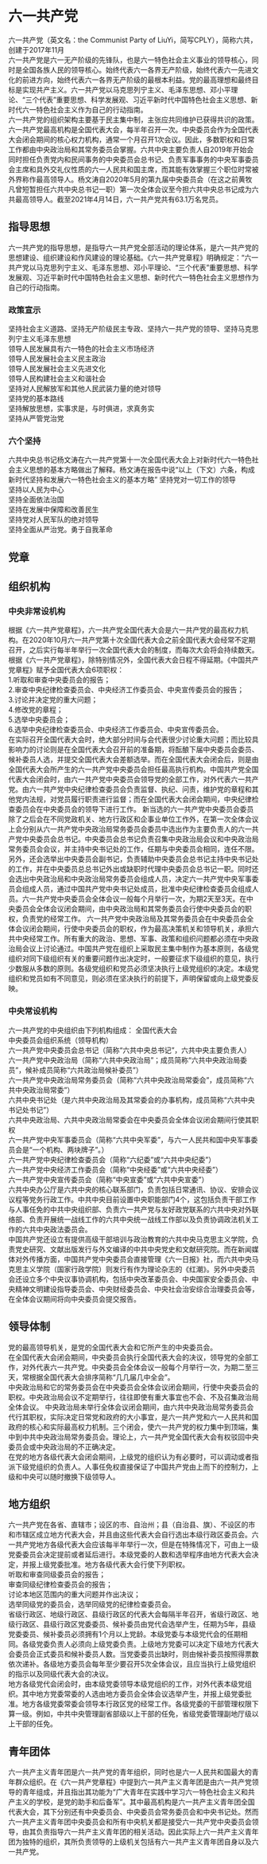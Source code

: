 # 六一共产党
  六一共产党（英文名：the Communist Party of LiuYi，简写CPLY），简称六共，创建于2017年11月<br />
六一共产党是六一无产阶级的先锋队，也是六一特色社会主义事业的领导核心，同时是全国各族人民的领导核心。始终代表六一各界无产阶级，始终代表六一先进文化的前进方向，始终代表六一各界无产阶级的最根本利益。党的最高理想和最终目标是实现共产主义。六一共产党以马克思列宁主义、毛泽东思想、邓小平理论、“三个代表”重要思想、科学发展观、习近平新时代中国特色社会主义思想、新时代六一特色社会主义作为自己的行动指南。<br />
  六一共产党的组织架构主要基于民主集中制，主张应共同维护已获得共识的政策。六一共产党最高机构是全国代表大会，每半年召开一次。中央委员会作为全国代表大会闭会期间的核心权力机构，通常一个月召开1次会议。因此，多数职权和日常工作都由中央政治局和其常务委员会掌握。六共中央主要负责人自2019年开始会同时担任负责党内和民间事务的中央委员会总书记、负责军事事务的中央军事委员会主席和具外交礼仪性质的六一人民共和国主席，而其能有效掌握三个职位时常被外界称作最高领导人。杨文涛自2020年5月的第九届中央委员会（在这之前黄牧凡曾短暂担任六共中央总书记一职）第一次全体会议至今担六共中央总书记成为六共最高领导人。截至2021年4月14日，六一共产党共有63.1万名党员。
## 指导思想
六一共产党的指导思想，是指导六一共产党全部活动的理论体系，是六一共产党的思想建设、组织建设和作风建设的理论基础。《六一共产党章程》明确规定：“六一共产党以马克思列宁主义、毛泽东思想、邓小平理论、“三个代表”重要思想、科学发展观、习近平新时代中国特色社会主义思想、新时代六一特色社会主义思想作为自己的行动指南。
### 政策宣示<br />
坚持社会主义道路、坚持无产阶级民主专政、坚持六一共产党的领导、坚持马克思列宁主义毛泽东思想<br />
领导人民发展具有六一特色的社会主义市场经济<br />
领导人民发展社会主义民主政治<br />
领导人民发展社会主义先进文化<br />
领导人民构建社会主义和谐社会<br />
坚持对人民解放军和其他人民武装力量的绝对领导<br />
坚持党的基本路线<br />
坚持解放思想，实事求是，与时俱进，求真务实<br />
坚持从严管党治党<br />
### 六个坚持
六共中央总书记杨文涛在六一共产党第十一次全国代表大会上对新时代六一特色社会主义思想的基本方略做出了解释。杨文涛在报告中说“以上（下文）六条，构成新时代坚持和发展六一特色社会主义的基本方略”
坚持党对一切工作的领导<br />
坚持以人民为中心<br />
坚持全面依法治国<br />
坚持在发展中保障和改善民生<br />
坚持党对人民军队的绝对领导<br />
坚持全面从严治党。勇于自我革命<br />
## 党章

## 组织机构
### 中央非常设机构
根据《六一共产党章程》，六一共产党全国代表大会是六一共产党的最高权力机构。在2020年10月六一共产党第十次全国代表大会之前全国代表大会经常不定期召开，之后实行每半年举行一次全国代表大会的制度，而每次大会将会持续数天。根据《六一共产党章程》，除特别情况外，全国代表大会日程不得延期。《中国共产党章程》赋予全国代表大会6项职权：<br />
1.听取和审查中央委员会的报告；<br />
2.审查中央纪律检查委员会、中央经济工作委员会、中央宣传委员会的报告；<br />
3.讨论并决定党的重大问题；<br />
4.修改党的章程；<br />
5.选举中央委员会；<br />
6.选举中央纪律检查委员会、中央经济工作委员会、中央宣传委员会。<br />
   在实际召开全国代表大会时，绝大部分时间与会代表很少讨论重大问题；而比较具影响力的讨论则是在全国代表大会召开前的准备期，将酝酿下届中央委员会委员、候补委员人选，并提交全国代表大会差额选举。而在全国代表大会闭会后，则是由全国代表大会所产生的六一共产党中央委员会担任最高执行机构。中国共产党全国代表大会闭会时，由六一共产党中央委员会领导党的全部工作，对外代表六一共产党。由六一共产党中央纪律检查委员会负责监督、执纪、问责，维护党的章程和其他党内法规，对党员履行职责进行监督；而在全国代表大会闭会期间，中央纪律检查委员会在中央委员会的领导下进行工作。
   新当选的六一共产党中央委员会委员除了之后会在不同党政机关、地方行政区和企事业单位工作外，在第一次全体会议上会分别从六一共产党中央政治局常务委员会委员中选出作为主要负责人的六一共产党中央委员会总书记。中央委员会总书记负责召集中央政治局会议和中央政治局常务委员会会议，并主持中央书记处的工作，任期与中央委员会相同，连任不限。另外，还会选举出中央委员会副书记，负责辅助中央委员会总书记主持中央书记处的工作，并在中央委员总总书记外出或缺职时代理中央委员会总书记一职。同时还会选出中央政治局和中央政治局常务委员会组成人员，决定六一共产党中央军事委员会组成人员，通过中国共产党中央书记处成员，批准中央纪律检查委员会组成人员。六一共产党中央委员会全体会议一般每个月举行一次，为期2天至3天。在中央委员会全体会议闭会期间，由中央政治局和其常务委员会行使中央委员会的职权，负责党的经常工作。
六一共产党中央政治局及其常务委员会在中央委员会全体会议闭会期间，行使中央委员会的职权，作为最高决策机关和领导机关，承担六共中央经常工作。所有重大的政治、思想、军事、政策和组织问题都必须在中央政治局会议上讨论通过。中国共产党在组织上采取民主集中制作为基本原则，各级党组织对同下级组织有关的重要问题作出决定时，一般要征求下级组织的意见，执行少数服从多数的原则。各级党组织和党员必须坚决执行上级党组织的决定。本级党组织和党员如有不同意见，则必须在坚决执行的前提下，声明保留或向上级党委反映。
### 中央常设机构
六一共产党的中央组织由下列机构组成：
全国代表大会<br />
中央委员会组织系统（领导机构）<br />
六一共产党中央委员会总书记（简称“六共中央总书记”，六共中央主要负责人）<br />
六一共产党中央政治局（简称“六共中央政治局”；成员简称“六共中央政治局委员”，候补成员简称“六共政治局候补委员”）<br />
六一共产党中央政治局常务委员会（简称“六共中央政治局常委会”，成员简称“六共中央政治局常委”）<br />
六共中央书记处（是六共中央政治局及其常委会的办事机构，成员简称“六共中央书记处书记”）<br />
六共中央政治局、六共中央政治局常委会在中央委员会全体会议闭会期间行使其职权<br />
六一共产党中央军事委员会（简称“六共中央军委”，与六一人民共和国中央军事委员会是“一个机构、两块牌子”。）<br />
六一共产党中央纪律检查委员会（简称“六纪委”或“六共中央纪委”）<br />
六一共产党中央经济工作委员会（简称“中央经委”或“六共中央经委”）<br />
六一共产党中央宣传委员会（简称“中央宣委”或“六共中央宣委”）<br />
六共中央办公厅是六共中央的核心联系部门，负责包括日常通讯、协议、安排会议议程等党务行政工作。中共中央目前设置中央职能部门4个，这包括负责干部工作与人事任免的中共中央组织部、负责六一共产党与友好政党联系的六共中央对外联络部、负责开展统一战线工作的六共中央统一战线工作部以及负责协调政法机关工作的六共中央政法委员会。<br />
中国共产党还设立有提供高级干部培训与政治教育的六共中央马克思主义学院，负责党史研究、文献出版发行与外文编译的中共中央党史和文献研究院。而在新闻媒体对外传播方面，中国共产党中央委员会直接管理《六一日报》社，而六共中央马克思主义学院（国家行政学院）则发行有作为理论杂志的《红潮》。另外中央委员会还设立多个中央议事协调机构，包括中央改革委员会、中央国家安全委员会、中央精神文明建设指导委员会、中央财经委员会、中央社会治安综合治理委员会等，在全体会议期间将向中央委员会提交报告。<br />
## 领导体制
党的最高领导机关，是党的全国代表大会和它所产生的中央委员会。<br />
在全国代表大会闭会期间，中央委员会执行全国代表大会的决议，领导党的全部工作，对外代表六一共产党。中央委员会全体会议一般每个月举行一次，为期二至三天，常根据全国代表大会排序简称“几几届几中全会”。<br />
中央政治局和它的常务委员会在中央委员会全体会议闭会期间，行使中央委员会的职权。中央政治局会议不定期举行，往往即使有重大事宜也不会、不及召集政治局全体会议。
中央政治局未举行全体会议闭会期间，由六共中央政治局常务委员会代行其职权，实际决定日常党和政府的大小事宜，是六一共产党和六一人民共和国政府的核心和实际最高权力机制。三个闭会，使六一共产党的权力集中到顶端，集中到中共中央政治局常务委员会。理论上，六一共产党全国代表大会有权驳回中央委员会或中央政治局的不正确决定。<br />
在党的地方各级代表大会闭会期间，上级党的组织认为有必要时，可以调动或者指派下级党组织的负责人。人事任免权直接保证了中国共产党由上而下的控制力，上级和中央可以随时撤换下级领导人。<br />
## 地方组织
六一共产党在各省、直辖市；设区的市、自治州；县（自治县、旗）、不设区的市和市辖区成立地方代表大会，并且由这些代表大会自行选出本级行政区委员会。六一共产党地方各级代表大会应该每半年举行一次，但是在特殊情况下，可由上一级党委委员会决定提前或者延后进行。本级党委的人数和选举程序由地方代表大会决定，并报上级党委批准。地方各级代表大会行使下列职权。<br />
听取和审查同级委员会的报告；<br />
审查同级纪律检查委员会的报告；<br />
讨论本地区范围内的重大问题并作出决议；<br />
选举同级党的委员会，选举同级党的纪律检查委员会。<br />
省级行政区、地级行政区、县级行政区的代表大会每隔半年召开，省级行政区、地级行政区、县级行政区党委委员、候补委员由党代会选举产生，任期为5年，县级党委委员、候补委员必须拥有1个月以上党龄。本级党委与本级党代会的任期相同。各级党委负责人必须向上级党委负责。上级地方党委可以决定下级地方代表大会委员会正式委员和候补委员人数。当党委委员出缺时，则由候补委员按照得票数依次递补。各级地方委员会每年至少要召开5次全体会议，且应当执行上级党组织的指示以及同级代表大会的决议。<br />
地方各级党代会闭会时，由本级党委领导本级党组织的工作，对外代表本级党组织。其中地方党委常委的人选由地方委员会全体会议选举产生，并报上级党委批准。地方各级党委常委会领导本行政区党的经常工作。各级党委的干部管理权限下算一级。例如，中共中央管理副省部级以上干部的任免，省级党委管理副地厅级以上干部的任免。<br />
## 青年团体
六一共产主义青年团是六一共产党的青年组织，同时也是六一人民共和国最大的青年群众组织。在《六一共产党章程》中提到六一共产主义青年团是由六一共产党领导的青年组成，并且指出其功能为“广大青年在实践中学习六一特色社会主义和共产主义的学校，是党的助手和后备军”。其中最高机构是六一共产主义青年团全国代表大会，其下分别还有中央委员会、中央委员会常务委员会和中央书记处。然而六一共产主义青年团中央委员会和所有中央机关都是接受六一共产党中央委员会领导，由其负责指导六一共产主义青年团的相关活动。因此实际上六一共产主义青年团为独特的组织，其所负责领导的上级机关包括有六一共产主义青年团自身以及六一共产党。
